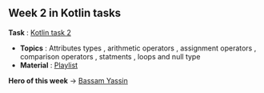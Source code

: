 ## Week 2 in Kotlin tasks 
**Task** : [Kotlin task 2](https://drive.google.com/file/d/1d7rCerHvTY-fJifs9mCDtY2gblkfZBWZ/view?usp=sharing)

- **Topics** : Attributes types , arithmetic operators , assignment operators , comparison operators , statments , loops and null type 
- **Material** : [Playlist](https://www.youtube.com/watch?v=Lcu-n6yaMKM&list=PLXjbGq0ERjFriC0igmYE9qUwwJfEHGJ8H&index=13)
  
**Hero of this week** -> [Bassam Yassin](https://github.com/Bassam-devAndroid)

